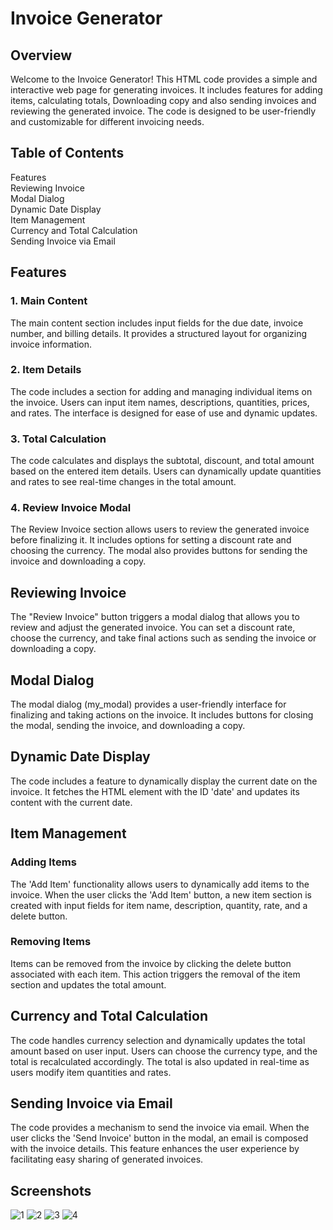 # Invoice Generator<br>
## Overview<br>
Welcome to the Invoice Generator! This HTML code provides a simple and interactive web page for generating invoices. 
It includes features for adding items, calculating totals, Downloading copy and also sending invoices and reviewing the generated invoice.
The code is designed to be user-friendly and customizable for different invoicing needs. 

## Table of Contents
Features<br>
Reviewing Invoice <br>
Modal Dialog <br>
Dynamic Date Display<br>
Item Management<br>
Currency and Total Calculation<br>
Sending Invoice via Email

## Features
### 1. Main Content
The main content section includes input fields for the due date, invoice number, and billing details. 
It provides a structured layout for organizing invoice information.

### 2. Item Details
The code includes a section for adding and managing individual items on the invoice. 
Users can input item names, descriptions, quantities, prices, and rates. The interface is designed for ease of use and dynamic updates.

### 3. Total Calculation
The code calculates and displays the subtotal, discount, and total amount based on the entered item details.
Users can dynamically update quantities and rates to see real-time changes in the total amount.

### 4. Review Invoice Modal
The Review Invoice section allows users to review the generated invoice before finalizing it. 
It includes options for setting a discount rate and choosing the currency. The modal also provides buttons for sending the invoice and downloading a copy.

## Reviewing Invoice
The "Review Invoice" button triggers a modal dialog that allows you to review and adjust the generated invoice. 
You can set a discount rate, choose the currency, and take final actions such as sending the invoice or downloading a copy.

## Modal Dialog
The modal dialog (my_modal) provides a user-friendly interface for finalizing and taking actions on the invoice. 
It includes buttons for closing the modal, sending the invoice, and downloading a copy.

## Dynamic Date Display
The code includes a feature to dynamically display the current date on the invoice. 
It fetches the HTML element with the ID 'date' and updates its content with the current date.

## Item Management
### Adding Items
The 'Add Item' functionality allows users to dynamically add items to the invoice. 
When the user clicks the 'Add Item' button, a new item section is created with input fields for item name, description, quantity, rate, and a delete button.

### Removing Items
Items can be removed from the invoice by clicking the delete button associated with each item. 
This action triggers the removal of the item section and updates the total amount.

## Currency and Total Calculation
The code handles currency selection and dynamically updates the total amount based on user input. 
Users can choose the currency type, and the total is recalculated accordingly. 
The total is also updated in real-time as users modify item quantities and rates.

## Sending Invoice via Email
The code provides a mechanism to send the invoice via email. 
When the user clicks the 'Send Invoice' button in the modal, an email is composed with the invoice details. 
This feature enhances the user experience by facilitating easy sharing of generated invoices.

## Screenshots
![1](https://github.com/AaqibBashirMir/MCT04_TEAM02/assets/122971264/5b1b4aa3-41d6-4bbf-b6f1-7a410ff2ef64)
![2](https://github.com/AaqibBashirMir/MCT04_TEAM02/assets/122971264/65efd348-dd40-4f9d-8c0e-0adfda14bfd1)
![3](https://github.com/AaqibBashirMir/MCT04_TEAM02/assets/122971264/fdb7a02e-9285-452f-b0fa-065e49785c72)
![4](https://github.com/AaqibBashirMir/MCT04_TEAM02/assets/122971264/81d1258a-d1e0-41d8-9586-55bfc7b2c64f)



